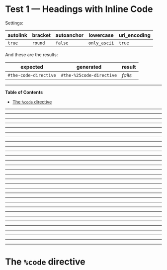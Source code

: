 # Test 1 — Headings with Inline Code

Settings:

| autolink | bracket | autoanchor |  lowercase   | uri_encoding |
|----------|---------|------------|--------------|--------------|
| `true`   | `round` | `false`    | `only_ascii` | `true`       |


And these are the results:

|        expected       |        generated         | result |
|-----------------------|--------------------------|--------|
| `#the-code-directive` | `#the-%25code-directive` |*fails* |


-----

**Table of Contents**

<!-- MarkdownTOC autolink="true" bracket="round" autoanchor="false" lowercase="only_ascii" uri_encoding="true" levels="1,2,3" -->

- [The `%code` directive](#the-%25code-directive)

<!-- /MarkdownTOC -->

-----

<!-- Let's fill the page to test the TOC link... -->

-------------------------------------------------------------------------------


-------------------------------------------------------------------------------


-------------------------------------------------------------------------------


-------------------------------------------------------------------------------


-------------------------------------------------------------------------------


-------------------------------------------------------------------------------


-------------------------------------------------------------------------------


-------------------------------------------------------------------------------


-------------------------------------------------------------------------------


-------------------------------------------------------------------------------


-------------------------------------------------------------------------------


-------------------------------------------------------------------------------


-------------------------------------------------------------------------------


-------------------------------------------------------------------------------


-------------------------------------------------------------------------------


-------------------------------------------------------------------------------


-------------------------------------------------------------------------------


-------------------------------------------------------------------------------


-------------------------------------------------------------------------------


-------------------------------------------------------------------------------


-------------------------------------------------------------------------------


-------------------------------------------------------------------------------


-------------------------------------------------------------------------------


-------------------------------------------------------------------------------


-------------------------------------------------------------------------------


-------------------------------------------------------------------------------


-------------------------------------------------------------------------------


-------------------------------------------------------------------------------


-------------------------------------------------------------------------------


# The `%code` directive

<!-- EOF -->
